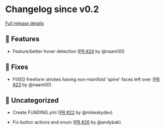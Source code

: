 # Changelog since v0.2

[Full release details](https://github.com/icosa-foundation/open-blocks/compare/v0.2...e6c3c1f9c266b99d42fd400479e951b5091eb312)

## 🚀 Features

- Feature/better hover detection ([PR #24](https://github.com/icosa-foundation/open-blocks/pull/24) by @naam00)


## 🐛 Fixes

- FIXED freeform strokes having non-manifold 'spine' faces left over ([PR #23](https://github.com/icosa-foundation/open-blocks/pull/23) by @naam00)


## 💬 Uncategorized

- Create FUNDING.yml ([PR #22](https://github.com/icosa-foundation/open-blocks/pull/22) by @mikeskydev)

- Fix button actions and enum ([PR #26](https://github.com/icosa-foundation/open-blocks/pull/26) by @andybak)





